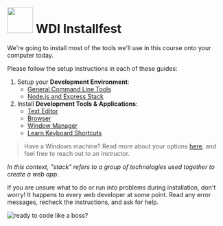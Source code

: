 # <img src="https://cloud.githubusercontent.com/assets/7833470/10423298/ea833a68-7079-11e5-84f8-0a925ab96893.png" width="60"> WDI Installfest

We're going to install most of the tools we'll use in this course onto your computer today.

Please follow the setup instructions in each of these guides:

1. Setup your **Development Environment**:
    - [General Command Line Tools](environment-setup)
    - [Node.js and Express Stack](environment-setup/node-express-stack.md)
2. Install **Development Tools & Applications**:
    - [Text Editor](mac-dev-tools/README.md#text-editor)
    - [Browser](mac-dev-tools/README.md#browser)
    - [Window Manager](mac-dev-tools/README.md#window-manager)
    - [Learn Keyboard Shortcuts](mac-dev-tools/README.md#a-word-on-keyboard-shortcuts)

> Have a Windows machine? Read more about your options [here](windows-setup), and feel free to reach out to an instructor.

*In this context, "stack" refers to a group of technologies used together to create a web app.*

If you are unsure what to do or run into problems during installation, don't worry! It happens to every web developer at some point. Read any error messages, recheck the instructions, and ask for help.

![ready to code like a boss?](https://media.giphy.com/media/zOvBKUUEERdNm/giphy.gif)
